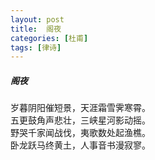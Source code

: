 ```yaml
---
layout: post
title:  阁夜
categories: [杜甫]
tags: [律诗]
---
```


##### 阁夜

岁暮阴阳催短景，天涯霜雪霁寒霄。<br>
五更鼓角声悲壮，三峡星河影动摇。<br>
野哭千家闻战伐，夷歌数处起渔樵。<br>
卧龙跃马终黄土，人事音书漫寂寥。





　　　　　　　　　　 





































